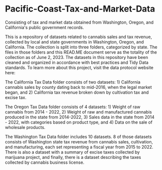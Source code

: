# Pacific-Coast-Tax-and-Market-Data
Consisting of tax and market data obtained from Washington, Oregon, and California's public government records. 

This is a repository of datasets related to cannabis sales and tax revenue, collected by local and state governments in Washington, Oregon, and California. The collection is split into three folders, categorized by state. The files in those folders and this READ.ME document serve as the totality of the collection as of June 2, 2023. The datasets in this repository have been cleaned and organized in accordance with best practices and Tidy Data standards. To learn more about this project, visit the data protocol website here: 

The California Tax Data folder consists of two datasets: 1) California cannabis sales by county dating back to mid-2016, when the legal market began, and 2) California tax revenue broken down by cultivation tax and excise tax. 

The Oregon Tax Data folder consists of 4 datasets: 1) Weight of raw cannabis from 2014 - 2022, 2) Weight of raw and manufactured cannabis produced in the state from 2014-2022, 3) Sales data in the state from 2014 - 2022, with categories based on product type, and 4) Data on the sale of wholesale products. 

The Washington Tax Data folder includes 10 datasets. 8 of those datasets consists of Washington state tax revenue from cannabis sales, cultivation, and manufacturing, each set representing a fiscal year from 2015 to 2022. There is also a dataset with a summary of excise taxes collected by marijuana project, and finally, there is a dataset describing the taxes collected by cannabis business license. 
